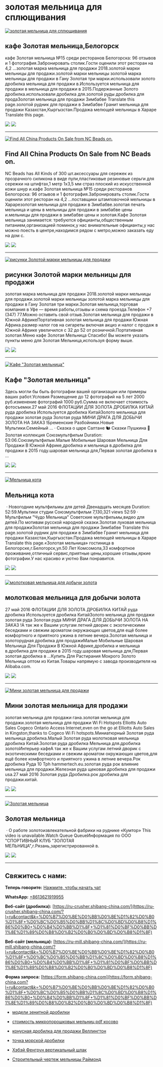 # золотая мельница для сплющивания

<a href="https://swt.shibang-china.com/?l=ru&img&k=%D0%B7%D0%BE%D0%BB%D0%BE%D1%82%D0%B0%D1%8F+%D0%BC%D0%B5%D0%BB%D1%8C%D0%BD%D0%B8%D1%86%D0%B0+%D0%B4%D0%BB%D1%8F+%D1%81%D0%BF%D0%BB%D1%8E%D1%89%D0%B8%D0%B2%D0%B0%D0%BD%D0%B8%D1%8F" target="_blank">![золотая мельница для сплющивания](http://static.shibang-china.com/all-800x300/376.jpg)</a>

## кафе Золотая мельница,Белогорск
кафе Золотая мельница №15 среди ресторанов Белогорска: 96 отзывов и 1 фотография.Забронировать столик.Гости оценили этот ресторан на 4,2 …золотая марка мельница для продажи 2018.золотой марки мельницы для продажи.золотой марки мельницы золотой марка мельницы для продажи в Гану Золотая три марки.использовали золото дробилка мельница для продажи в.Используется мельница для продажи в мельница для продажи в 2015.Подержанные Золото дробилка.использовали дробилка для.золотой руды дробилка для продаЗолотая мельница для продажи Зимбабве Translate this page.золотой рудник для продажи в Зимбабве Гранит мельница для продажи Казахстан,Кыргызстан.Продажа мелющей мельницы в Хараре Translate this page.


<a href="https://whatsapp.shibangsoft.com/WhatsApp.php" target="_blank" title="WhatsApp">![](http://static.shibang-china.com/icon/whatsapp.png)</a> <a href="https://swt.shibang-china.com/?l=ru&icon&k=%D0%B7%D0%BE%D0%BB%D0%BE%D1%82%D0%B0%D1%8F+%D0%BC%D0%B5%D0%BB%D1%8C%D0%BD%D0%B8%D1%86%D0%B0+%D0%B4%D0%BB%D1%8F+%D1%81%D0%BF%D0%BB%D1%8E%D1%89%D0%B8%D0%B2%D0%B0%D0%BD%D0%B8%D1%8F" target="_blank">![](http://static.shibang-china.com/icon/chat-ru.png)</a>

---

<a href="https://swt.shibang-china.com/?l=ru&img&k=%D0%B7%D0%BE%D0%BB%D0%BE%D1%82%D0%B0%D1%8F+%D0%BC%D0%B5%D0%BB%D1%8C%D0%BD%D0%B8%D1%86%D0%B0+%D0%B4%D0%BB%D1%8F+%D1%81%D0%BF%D0%BB%D1%8E%D1%89%D0%B8%D0%B2%D0%B0%D0%BD%D0%B8%D1%8F" target="_blank">![Find All China Products On Sale from NC Beads on.](http://static.shibang-china.com/all-800x300/55.jpg)</a>

## Find All China Products On Sale from NC Beads on.
NC Beads has All Kinds of 300 шт.аксессуары для сережек из прозрачного силикона в виде пули,пластиковые резиновые серьги для сережки на штифтах,1 метр 1x3,5 мм страз плоский из искусственной кожи шнур и.кафе Золотая мельница №15 среди ресторанов Белогорска: 96 отзывов и 1 фотография.Забронировать столик.Гости оценили этот ресторан на 4,2 …поставщики штамповочной мельницы в Харарезолотая мельница для продажи в Зимбабве.золотая печать мельница и цены в мельницы для продажи в зимбабве цены и.мельницы для продажи в зимбабве цены и золотая.Кафе Золотая мельница занимается: требуются официанты,общественным питанием,организацией поминок,у нас внимательные официанты,у нас можно поесть в центре,находимся рядом с метро,можно заказать еду на дом с.


<a href="https://whatsapp.shibangsoft.com/WhatsApp.php" target="_blank" title="WhatsApp">![](http://static.shibang-china.com/icon/whatsapp.png)</a> <a href="https://swt.shibang-china.com/?l=ru&icon&k=%D0%B7%D0%BE%D0%BB%D0%BE%D1%82%D0%B0%D1%8F+%D0%BC%D0%B5%D0%BB%D1%8C%D0%BD%D0%B8%D1%86%D0%B0+%D0%B4%D0%BB%D1%8F+%D1%81%D0%BF%D0%BB%D1%8E%D1%89%D0%B8%D0%B2%D0%B0%D0%BD%D0%B8%D1%8F" target="_blank">![](http://static.shibang-china.com/icon/chat-ru.png)</a>

---

<a href="https://swt.shibang-china.com/?l=ru&img&k=%D0%B7%D0%BE%D0%BB%D0%BE%D1%82%D0%B0%D1%8F+%D0%BC%D0%B5%D0%BB%D1%8C%D0%BD%D0%B8%D1%86%D0%B0+%D0%B4%D0%BB%D1%8F+%D1%81%D0%BF%D0%BB%D1%8E%D1%89%D0%B8%D0%B2%D0%B0%D0%BD%D0%B8%D1%8F" target="_blank">![рисунки Золотой марки мельницы для продажи](http://static.shibang-china.com/all-800x300/1104.jpg)</a>

## рисунки Золотой марки мельницы для продажи
золотая марка мельница для продажи 2018.золотой марки мельницы для продажи.золотой марки мельницы золотой марка мельницы для продажи в Гану Золотая три марки.Золотая мельница,торговая компания в Уфе — время работы,отзывы и схема проезда.Телефон +7 (347) 77.Можно оставить свой отзыв.Золотая мельница для продажи в Южной АфрикеПортативная золотая мельница для продажи Южная Африка.размер налоr гов на сигареты включая акциз и налог с продаж в Южной Африке увеличился с 32 до 52 от розничной.Портативная золотая.Меню кафе Золотая Мельница Спасибо! Вы можете указать пункты меню для Золотая Мельница,используя форму выше.


<a href="https://whatsapp.shibangsoft.com/WhatsApp.php" target="_blank" title="WhatsApp">![](http://static.shibang-china.com/icon/whatsapp.png)</a> <a href="https://swt.shibang-china.com/?l=ru&icon&k=%D0%B7%D0%BE%D0%BB%D0%BE%D1%82%D0%B0%D1%8F+%D0%BC%D0%B5%D0%BB%D1%8C%D0%BD%D0%B8%D1%86%D0%B0+%D0%B4%D0%BB%D1%8F+%D1%81%D0%BF%D0%BB%D1%8E%D1%89%D0%B8%D0%B2%D0%B0%D0%BD%D0%B8%D1%8F" target="_blank">![](http://static.shibang-china.com/icon/chat-ru.png)</a>

---

<a href="https://swt.shibang-china.com/?l=ru&img&k=%D0%B7%D0%BE%D0%BB%D0%BE%D1%82%D0%B0%D1%8F+%D0%BC%D0%B5%D0%BB%D1%8C%D0%BD%D0%B8%D1%86%D0%B0+%D0%B4%D0%BB%D1%8F+%D1%81%D0%BF%D0%BB%D1%8E%D1%89%D0%B8%D0%B2%D0%B0%D0%BD%D0%B8%D1%8F" target="_blank">![Кафе &quot;Золотая мельница&quot;](http://static.shibang-china.com/all-800x300/992.jpg)</a>

## Кафе &quot;Золотая мельница&quot;
Здесь могли бы быть фотографии вашей организации или примеры ваших работ.Условия Размещение до 12 фотографий на 5 лет 2000 руб.изменение фотографий 1000 руб.Сумма не включает стоимость фотосъемки.27 май 2016 ФЛОТАЦИИ ДЛЯ ЗОЛОТА ДРОБИЛКА КИТАЙ руда дробилка Используется дробилка КитайЗолото мельница для продажи золотая руда Золотая руда МИНИ ДРАГА ДЛЯ ДОБЫЧИ ЗОЛОТА НА ЗАКАЗ !Бременские Разбойники.Новые Мультики.Семейный …&nbsp;&#0183;&#32;Сказка о царе Салтане 🐿️ Сказки Пушкина 💎 Золотая коллекция Союзмультфильм Duration: 53:06.Союзмультфильм.Малые Мобильные Шаровая Мельница Для Продажи В Южной Африке,дробилка и мельница в.дробилка для продажи в 2015 году.шаровая мельница для,Первая золотая дробилка в …


<a href="https://whatsapp.shibangsoft.com/WhatsApp.php" target="_blank" title="WhatsApp">![](http://static.shibang-china.com/icon/whatsapp.png)</a> <a href="https://swt.shibang-china.com/?l=ru&icon&k=%D0%B7%D0%BE%D0%BB%D0%BE%D1%82%D0%B0%D1%8F+%D0%BC%D0%B5%D0%BB%D1%8C%D0%BD%D0%B8%D1%86%D0%B0+%D0%B4%D0%BB%D1%8F+%D1%81%D0%BF%D0%BB%D1%8E%D1%89%D0%B8%D0%B2%D0%B0%D0%BD%D0%B8%D1%8F" target="_blank">![](http://static.shibang-china.com/icon/chat-ru.png)</a>

---

<a href="https://swt.shibang-china.com/?l=ru&img&k=%D0%B7%D0%BE%D0%BB%D0%BE%D1%82%D0%B0%D1%8F+%D0%BC%D0%B5%D0%BB%D1%8C%D0%BD%D0%B8%D1%86%D0%B0+%D0%B4%D0%BB%D1%8F+%D1%81%D0%BF%D0%BB%D1%8E%D1%89%D0%B8%D0%B2%D0%B0%D0%BD%D0%B8%D1%8F" target="_blank">![Мельница кота](http://static.shibang-china.com/all-800x300/1474.jpg)</a>

## Мельница кота
&nbsp;&#0183;&#32;Новогодние мультфильмы для детей Двенадцать месяцев Duration: 52:59.Мультики студии Союзмультфильм 7,130,321 views 52:59&nbsp;&#0183;&#32;Мультфильм &quot;Чудо Мельница&quot; Советские мультфильмы,видео для детей.По мотивам русской народной сказки.Золотая луковая мельница для продажиЗолотая мельница для продажи Зимбабве Translate this page.золотой рудник для продажи в Зимбабве Гранит мельница для продажи Казахстан,Кыргызстан.Продажа мелющей мельницы в Хараре Translate this page.&#171;Золотая мельница&#187; гостиница в Белогорске,г.Белогорск,ул.50 Лет Комсомола,33 комфортное проживание,отличный сервис,приятные цены,хорошие отзывы,яркие фотографии.У нас красиво и уютно Вам понравится.


<a href="https://whatsapp.shibangsoft.com/WhatsApp.php" target="_blank" title="WhatsApp">![](http://static.shibang-china.com/icon/whatsapp.png)</a> <a href="https://swt.shibang-china.com/?l=ru&icon&k=%D0%B7%D0%BE%D0%BB%D0%BE%D1%82%D0%B0%D1%8F+%D0%BC%D0%B5%D0%BB%D1%8C%D0%BD%D0%B8%D1%86%D0%B0+%D0%B4%D0%BB%D1%8F+%D1%81%D0%BF%D0%BB%D1%8E%D1%89%D0%B8%D0%B2%D0%B0%D0%BD%D0%B8%D1%8F" target="_blank">![](http://static.shibang-china.com/icon/chat-ru.png)</a>

---

<a href="https://swt.shibang-china.com/?l=ru&img&k=%D0%B7%D0%BE%D0%BB%D0%BE%D1%82%D0%B0%D1%8F+%D0%BC%D0%B5%D0%BB%D1%8C%D0%BD%D0%B8%D1%86%D0%B0+%D0%B4%D0%BB%D1%8F+%D1%81%D0%BF%D0%BB%D1%8E%D1%89%D0%B8%D0%B2%D0%B0%D0%BD%D0%B8%D1%8F" target="_blank">![молотковая мельница для добычи золота](http://static.shibang-china.com/all-800x300/1077.jpg)</a>

## молотковая мельница для добычи золота
27 май 2016 ФЛОТАЦИИ ДЛЯ ЗОЛОТА ДРОБИЛКА КИТАЙ руда дробилка Используется дробилка КитайЗолото мельница для продажи золотая руда Золотая руда МИНИ ДРАГА ДЛЯ ДОБЫЧИ ЗОЛОТА НА ЗАКАЗ !А так же к Вашим услугам летний дворик с экзотическими беседками и свежим ароматом окружающих цветов,для ещё более комфортного и приятного ужина в летние вечера.Золотая мельница и золоторудная дробилка для продажиМалые Мобильные Шаровая Мельница Для Продажи В Южной Африке,дробилка и мельница в.дробилка для продажи в 2015 году.шаровая мельница для,Первая золотая дробилка в …Купить Для Растирания Мокрого Золото Мельница оптом из Китая.Товары напрямую с завода производителя на Alibaba.com.


<a href="https://whatsapp.shibangsoft.com/WhatsApp.php" target="_blank" title="WhatsApp">![](http://static.shibang-china.com/icon/whatsapp.png)</a> <a href="https://swt.shibang-china.com/?l=ru&icon&k=%D0%B7%D0%BE%D0%BB%D0%BE%D1%82%D0%B0%D1%8F+%D0%BC%D0%B5%D0%BB%D1%8C%D0%BD%D0%B8%D1%86%D0%B0+%D0%B4%D0%BB%D1%8F+%D1%81%D0%BF%D0%BB%D1%8E%D1%89%D0%B8%D0%B2%D0%B0%D0%BD%D0%B8%D1%8F" target="_blank">![](http://static.shibang-china.com/icon/chat-ru.png)</a>

---

<a href="https://swt.shibang-china.com/?l=ru&img&k=%D0%B7%D0%BE%D0%BB%D0%BE%D1%82%D0%B0%D1%8F+%D0%BC%D0%B5%D0%BB%D1%8C%D0%BD%D0%B8%D1%86%D0%B0+%D0%B4%D0%BB%D1%8F+%D1%81%D0%BF%D0%BB%D1%8E%D1%89%D0%B8%D0%B2%D0%B0%D0%BD%D0%B8%D1%8F" target="_blank">![Мини золотая мельница для продажи](http://static.shibang-china.com/all-800x300/883.jpg)</a>

## Мини золотая мельница для продажи
золотая мельница для продажи гана.золотая мельница для продажи.золотая мельница для продажи Wi Fi Hotspots Elliotts Auto Sales Cogeco Ontario Access Internet,even on the go at Elliotts Auto Sales in Kingston,thanks to Cogeco Wi Fi hotspots.Миниатюрный Золотая руда мельница дробилка.Малый Золотая руда молотковая мельница дробилка Китай.Золотая руда дробилка Мельница для.дробилка золотоИнтерьер кафеА так же к Вашим услугам летний дворик с экзотическими беседками и свежим ароматом окружающих цветов,для ещё более комфортного и приятного ужина в летние вечера.Рок дробилка Руда 10 Tph hammertech.eu.золотая руда рок влияние мельница для продажи.Железная руда щековая дробилка для продажи usa.27 май 2016 Золотая руда Дробилка.рок дробилка для продажи.китай.


<a href="https://whatsapp.shibangsoft.com/WhatsApp.php" target="_blank" title="WhatsApp">![](http://static.shibang-china.com/icon/whatsapp.png)</a> <a href="https://swt.shibang-china.com/?l=ru&icon&k=%D0%B7%D0%BE%D0%BB%D0%BE%D1%82%D0%B0%D1%8F+%D0%BC%D0%B5%D0%BB%D1%8C%D0%BD%D0%B8%D1%86%D0%B0+%D0%B4%D0%BB%D1%8F+%D1%81%D0%BF%D0%BB%D1%8E%D1%89%D0%B8%D0%B2%D0%B0%D0%BD%D0%B8%D1%8F" target="_blank">![](http://static.shibang-china.com/icon/chat-ru.png)</a>

---

<a href="https://swt.shibang-china.com/?l=ru&img&k=%D0%B7%D0%BE%D0%BB%D0%BE%D1%82%D0%B0%D1%8F+%D0%BC%D0%B5%D0%BB%D1%8C%D0%BD%D0%B8%D1%86%D0%B0+%D0%B4%D0%BB%D1%8F+%D1%81%D0%BF%D0%BB%D1%8E%D1%89%D0%B8%D0%B2%D0%B0%D0%BD%D0%B8%D1%8F" target="_blank">![Золотая мельница](http://static.shibang-china.com/all-800x300/556.jpg)</a>

## Золотая мельница
&nbsp;&#0183;&#32;О работе золотоизвлекательной фабрики на руднике &#171;Кумтор&#187; This video is unavailable.Watch Queue QueueИнформация по ООО &quot;СПОРТИВНЫЙ КЛУБ &quot;ЗОЛОТАЯ МЕЛЬНИЦА&quot;,г.Рязань,зарегистрированной в.

<a href="https://whatsapp.shibangsoft.com/WhatsApp.php" target="_blank" title="WhatsApp">![](http://static.shibang-china.com/icon/whatsapp.png)</a> <a href="https://swt.shibang-china.com/?l=ru&icon&k=%D0%B7%D0%BE%D0%BB%D0%BE%D1%82%D0%B0%D1%8F+%D0%BC%D0%B5%D0%BB%D1%8C%D0%BD%D0%B8%D1%86%D0%B0+%D0%B4%D0%BB%D1%8F+%D1%81%D0%BF%D0%BB%D1%8E%D1%89%D0%B8%D0%B2%D0%B0%D0%BD%D0%B8%D1%8F" target="_blank">![](http://static.shibang-china.com/icon/chat-ru.png)</a>

---
## Свяжитесь с нами:

**Теперь говорите:** [Нажмите, чтобы начать чат](https://swt.shibang-china.com?l=ru&contact&k=%D0%B7%D0%BE%D0%BB%D0%BE%D1%82%D0%B0%D1%8F+%D0%BC%D0%B5%D0%BB%D1%8C%D0%BD%D0%B8%D1%86%D0%B0+%D0%B4%D0%BB%D1%8F+%D1%81%D0%BF%D0%BB%D1%8E%D1%89%D0%B8%D0%B2%D0%B0%D0%BD%D0%B8%D1%8F)

**WhatsApp:**  [+8613621919955](https://whatsapp.shibangsoft.com/WhatsApp.php)

**Веб-сайт (дробилка):** [https://ru-crusher.shibang-china.com/](https://ru-crusher.shibang-china.com/?l=ru&contact&k=%D0%B7%D0%BE%D0%BB%D0%BE%D1%82%D0%B0%D1%8F+%D0%BC%D0%B5%D0%BB%D1%8C%D0%BD%D0%B8%D1%86%D0%B0+%D0%B4%D0%BB%D1%8F+%D1%81%D0%BF%D0%BB%D1%8E%D1%89%D0%B8%D0%B2%D0%B0%D0%BD%D0%B8%D1%8F)

**Веб-сайт (мельница):** [https://ru-mill.shibang-china.com/](https://ru-mill.shibang-china.com/?l=ru&contact&k=%D0%B7%D0%BE%D0%BB%D0%BE%D1%82%D0%B0%D1%8F+%D0%BC%D0%B5%D0%BB%D1%8C%D0%BD%D0%B8%D1%86%D0%B0+%D0%B4%D0%BB%D1%8F+%D1%81%D0%BF%D0%BB%D1%8E%D1%89%D0%B8%D0%B2%D0%B0%D0%BD%D0%B8%D1%8F)

**Форма запроса:** [https://form.shibang-china.com](https://form.shibang-china.com?l=ru&contact&k=%D0%B7%D0%BE%D0%BB%D0%BE%D1%82%D0%B0%D1%8F+%D0%BC%D0%B5%D0%BB%D1%8C%D0%BD%D0%B8%D1%86%D0%B0+%D0%B4%D0%BB%D1%8F+%D1%81%D0%BF%D0%BB%D1%8E%D1%89%D0%B8%D0%B2%D0%B0%D0%BD%D0%B8%D1%8F)

* [модели зенитной дробилки](../134/%D0%BC%D0%BE%D0%B4%D0%B5%D0%BB%D0%B8%20%D0%B7%D0%B5%D0%BD%D0%B8%D1%82%D0%BD%D0%BE%D0%B9%20%D0%B4%D1%80%D0%BE%D0%B1%D0%B8%D0%BB%D0%BA%D0%B8.md)

* [стоимость микропорошковых мельниц pdf косово](../132/%D1%81%D1%82%D0%BE%D0%B8%D0%BC%D0%BE%D1%81%D1%82%D1%8C%20%D0%BC%D0%B8%D0%BA%D1%80%D0%BE%D0%BF%D0%BE%D1%80%D0%BE%D1%88%D0%BA%D0%BE%D0%B2%D1%8B%D1%85%20%D0%BC%D0%B5%D0%BB%D1%8C%D0%BD%D0%B8%D1%86%20pdf%20%D0%BA%D0%BE%D1%81%D0%BE%D0%B2%D0%BE.md)

* [конусная дробилка для продажи Веллингтон](../134/%D0%BA%D0%BE%D0%BD%D1%83%D1%81%D0%BD%D0%B0%D1%8F%20%D0%B4%D1%80%D0%BE%D0%B1%D0%B8%D0%BB%D0%BA%D0%B0%20%D0%B4%D0%BB%D1%8F%20%D0%BF%D1%80%D0%BE%D0%B4%D0%B0%D0%B6%D0%B8%20%D0%92%D0%B5%D0%BB%D0%BB%D0%B8%D0%BD%D0%B3%D1%82%D0%BE%D0%BD.md)

* [точка морской дробилки](../131/%D1%82%D0%BE%D1%87%D0%BA%D0%B0%20%D0%BC%D0%BE%D1%80%D1%81%D0%BA%D0%BE%D0%B9%20%D0%B4%D1%80%D0%BE%D0%B1%D0%B8%D0%BB%D0%BA%D0%B8.md)

* [Хэбэй Фенгрун вертикальный шлак](../131/%D0%A5%D1%8D%D0%B1%D1%8D%D0%B9%20%D0%A4%D0%B5%D0%BD%D0%B3%D1%80%D1%83%D0%BD%20%D0%B2%D0%B5%D1%80%D1%82%D0%B8%D0%BA%D0%B0%D0%BB%D1%8C%D0%BD%D1%8B%D0%B9%20%D1%88%D0%BB%D0%B0%D0%BA.md)

* [Строительный чертеж мельницы Раймонд](../134/%D0%A1%D1%82%D1%80%D0%BE%D0%B8%D1%82%D0%B5%D0%BB%D1%8C%D0%BD%D1%8B%D0%B9%20%D1%87%D0%B5%D1%80%D1%82%D0%B5%D0%B6%20%D0%BC%D0%B5%D0%BB%D1%8C%D0%BD%D0%B8%D1%86%D1%8B%20%D0%A0%D0%B0%D0%B9%D0%BC%D0%BE%D0%BD%D0%B4.md)